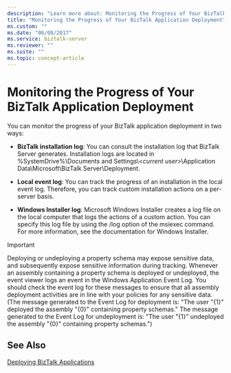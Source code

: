 ```yaml
---
description: "Learn more about: Monitoring the Progress of Your BizTalk Application Deployment"
title: "Monitoring the Progress of Your BizTalk Application Deployment"
ms.custom: ""
ms.date: "06/08/2017"
ms.service: biztalk-server
ms.reviewer: ""
ms.suite: ""
ms.topic: concept-article
---
```

# Monitoring the Progress of Your BizTalk Application Deployment
You can monitor the progress of your BizTalk application deployment in two ways:  
  
- **BizTalk installation log**: You can consult the installation log that BizTalk Server generates. Installation logs are located in %SystemDrive%\Documents and Settings\\<*current user*\>\Application Data\Microsoft\BizTalk Server\Deployment.  
  
- **Local event log**: You can track the progress of an installation in the local event log. Therefore, you can track custom installation actions on a per-server basis.  
  
- **Windows Installer log**: Microsoft Windows Installer creates a log file on the local computer that logs the actions of a custom action. You can specify this log file by using the /log option of the msiexec command. For more information, see the documentation for Windows Installer.  
  
> [!IMPORTANT]
>  Deploying or undeploying a property schema may expose sensitive data, and subsequently expose sensitive information during tracking. Whenever an assembly containing a property schema is deployed or undeployed, the event viewer logs an event in the Windows Application Event Log. You should check the event log for these messages to ensure that all assembly deployment activities are in line with your policies for any sensitive data. (The message generated to the Event Log for deployment is: "The user "{1}" deployed the assembly "{0}" containing property schemas." The message generated to the Event Log for undeployment is: "The user "{1}" undeployed the assembly "{0}" containing property schemas.")  
  
## See Also  
 [Deploying BizTalk Applications](../core/deploying-biztalk-applications.md)
